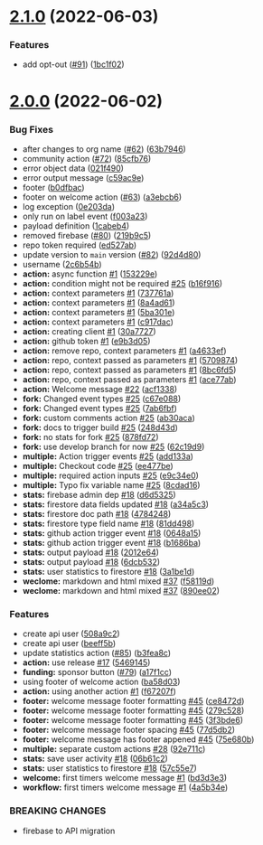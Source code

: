 # [2.1.0](https://github.com/EddieJaoudeCommunity/gh-action-community/compare/v2.0.0...v2.1.0) (2022-06-03)


### Features

* add opt-out ([#91](https://github.com/EddieJaoudeCommunity/gh-action-community/issues/91)) ([1bc1f02](https://github.com/EddieJaoudeCommunity/gh-action-community/commit/1bc1f02b15a1e530ea9ba414892d52a4ba65bc23))



# [2.0.0](https://github.com/EddieJaoudeCommunity/gh-action-community/compare/bd3d3e3efb6ab4f18bbf5c7e7152deb4392e0441...v2.0.0) (2022-06-02)


### Bug Fixes

* after changes to org name ([#62](https://github.com/EddieJaoudeCommunity/gh-action-community/issues/62)) ([63b7946](https://github.com/EddieJaoudeCommunity/gh-action-community/commit/63b7946f848fdab491ec9baffffe515dfa1824e2))
* community action ([#72](https://github.com/EddieJaoudeCommunity/gh-action-community/issues/72)) ([85cfb76](https://github.com/EddieJaoudeCommunity/gh-action-community/commit/85cfb76b8ddcdb079c5ddb9c2edeb6b61173ac8e))
* error object data ([021f490](https://github.com/EddieJaoudeCommunity/gh-action-community/commit/021f490db61a203bb961033b431a8d90fbeee1d4))
* error output message ([c59ac9e](https://github.com/EddieJaoudeCommunity/gh-action-community/commit/c59ac9ef6691ed74b6e162dda56e3317ff60c5fb))
* footer ([b0dfbac](https://github.com/EddieJaoudeCommunity/gh-action-community/commit/b0dfbac1c3b52846772089ef97c1d69f2123d992))
* footer on welcome action ([#63](https://github.com/EddieJaoudeCommunity/gh-action-community/issues/63)) ([a3ebcb6](https://github.com/EddieJaoudeCommunity/gh-action-community/commit/a3ebcb642298b9aa9615d44bc8ae2786245ae633))
* log exception ([0e203da](https://github.com/EddieJaoudeCommunity/gh-action-community/commit/0e203da76571dcff64e85c2b10a42187faae624b))
* only run on label event ([f003a23](https://github.com/EddieJaoudeCommunity/gh-action-community/commit/f003a23e89b0d69bd1e8df68fe4c34844b977263))
* payload definition ([1cabeb4](https://github.com/EddieJaoudeCommunity/gh-action-community/commit/1cabeb43415817532e09f56f4fa59f06f5543cb1))
* removed firebase ([#80](https://github.com/EddieJaoudeCommunity/gh-action-community/issues/80)) ([219b9c5](https://github.com/EddieJaoudeCommunity/gh-action-community/commit/219b9c5c2f6b7ba11b5ddeb27d8dda1881812fe7))
* repo token required ([ed527ab](https://github.com/EddieJaoudeCommunity/gh-action-community/commit/ed527ab1fade853d1b3b74c9b361faadfc77a4c0))
* update version to `main` version ([#82](https://github.com/EddieJaoudeCommunity/gh-action-community/issues/82)) ([92d4d80](https://github.com/EddieJaoudeCommunity/gh-action-community/commit/92d4d80e6e42b2dac72e7c4c5102dc8a47ab019b))
* username ([2c6b54b](https://github.com/EddieJaoudeCommunity/gh-action-community/commit/2c6b54bc969b4ce90c6c517a79eca3d5066d6fea))
* **action:** async function [#1](https://github.com/EddieJaoudeCommunity/gh-action-community/issues/1) ([153229e](https://github.com/EddieJaoudeCommunity/gh-action-community/commit/153229e11325ac6874822847445d00f4a39781f4))
* **action:** condition might not be required [#25](https://github.com/EddieJaoudeCommunity/gh-action-community/issues/25) ([b16f916](https://github.com/EddieJaoudeCommunity/gh-action-community/commit/b16f9166d64a6bd01502a30e4a995d383dd34980))
* **action:** context parameters [#1](https://github.com/EddieJaoudeCommunity/gh-action-community/issues/1) ([737761a](https://github.com/EddieJaoudeCommunity/gh-action-community/commit/737761afe6c26f9f20cfd9cbce5d64472ad9a1c4))
* **action:** context parameters [#1](https://github.com/EddieJaoudeCommunity/gh-action-community/issues/1) ([8a4ad61](https://github.com/EddieJaoudeCommunity/gh-action-community/commit/8a4ad61145716db76dc88d87ebeac2e3bc50644b))
* **action:** context parameters [#1](https://github.com/EddieJaoudeCommunity/gh-action-community/issues/1) ([5ba301e](https://github.com/EddieJaoudeCommunity/gh-action-community/commit/5ba301ec5c7d88c7d8aa892e63ae38c5e8826d79))
* **action:** context parameters [#1](https://github.com/EddieJaoudeCommunity/gh-action-community/issues/1) ([c917dac](https://github.com/EddieJaoudeCommunity/gh-action-community/commit/c917dac07cab67ceda21a66d281c238951832d2c))
* **action:** creating client [#1](https://github.com/EddieJaoudeCommunity/gh-action-community/issues/1) ([30a7727](https://github.com/EddieJaoudeCommunity/gh-action-community/commit/30a7727d515d4812b3d500bc7e62e15dba06e13b))
* **action:** github token [#1](https://github.com/EddieJaoudeCommunity/gh-action-community/issues/1) ([e9b3d05](https://github.com/EddieJaoudeCommunity/gh-action-community/commit/e9b3d05609f6dbe7546515de02613b9a7e6f8470))
* **action:** remove repo, context parameters [#1](https://github.com/EddieJaoudeCommunity/gh-action-community/issues/1) ([a4633ef](https://github.com/EddieJaoudeCommunity/gh-action-community/commit/a4633efcd4330307371369320c9c4c8bf7c0599a))
* **action:** repo, context passed as parameters [#1](https://github.com/EddieJaoudeCommunity/gh-action-community/issues/1) ([5709874](https://github.com/EddieJaoudeCommunity/gh-action-community/commit/570987464ae993a454d29f9c35b3adad4fd7b57f))
* **action:** repo, context passed as parameters [#1](https://github.com/EddieJaoudeCommunity/gh-action-community/issues/1) ([8bc6fd5](https://github.com/EddieJaoudeCommunity/gh-action-community/commit/8bc6fd5774bd4917122b9b3ac73c6232c410be13))
* **action:** repo, context passed as parameters [#1](https://github.com/EddieJaoudeCommunity/gh-action-community/issues/1) ([ace77ab](https://github.com/EddieJaoudeCommunity/gh-action-community/commit/ace77abf553fc140fc4a2938f824e797ce681013))
* **action:** Welcome message [#22](https://github.com/EddieJaoudeCommunity/gh-action-community/issues/22) ([acf1338](https://github.com/EddieJaoudeCommunity/gh-action-community/commit/acf1338719f011ce54327d21e8e385e13f8b4549))
* **fork:** Changed event types [#25](https://github.com/EddieJaoudeCommunity/gh-action-community/issues/25) ([c67e088](https://github.com/EddieJaoudeCommunity/gh-action-community/commit/c67e08809623119b37eceb0ae72a27062c39d9c7))
* **fork:** Changed event types [#25](https://github.com/EddieJaoudeCommunity/gh-action-community/issues/25) ([7ab6fbf](https://github.com/EddieJaoudeCommunity/gh-action-community/commit/7ab6fbf890b5b35b10598bec7a8402f386d156a7))
* **fork:** custom comments action [#25](https://github.com/EddieJaoudeCommunity/gh-action-community/issues/25) ([ab30aca](https://github.com/EddieJaoudeCommunity/gh-action-community/commit/ab30aca763dc089291bfcb0ba312a7453c8e319e))
* **fork:** docs to trigger build [#25](https://github.com/EddieJaoudeCommunity/gh-action-community/issues/25) ([248d43d](https://github.com/EddieJaoudeCommunity/gh-action-community/commit/248d43d1192ddae5926d47992a88ecf0a228f0d2))
* **fork:** no stats for fork [#25](https://github.com/EddieJaoudeCommunity/gh-action-community/issues/25) ([878fd72](https://github.com/EddieJaoudeCommunity/gh-action-community/commit/878fd72eba9ca63d2b3e91b08c20e8da7f769db3))
* **fork:** use develop branch for now [#25](https://github.com/EddieJaoudeCommunity/gh-action-community/issues/25) ([62c19d9](https://github.com/EddieJaoudeCommunity/gh-action-community/commit/62c19d931f21174c19b334ea7b9880a543ff1197))
* **multiple:** Action trigger events [#25](https://github.com/EddieJaoudeCommunity/gh-action-community/issues/25) ([add133a](https://github.com/EddieJaoudeCommunity/gh-action-community/commit/add133a3a0fd0242416da2b828ee453f802115d6))
* **multiple:** Checkout code [#25](https://github.com/EddieJaoudeCommunity/gh-action-community/issues/25) ([ee477be](https://github.com/EddieJaoudeCommunity/gh-action-community/commit/ee477bef6d1348f3b35b90d911536813b73c81bc))
* **multiple:** required action inputs [#25](https://github.com/EddieJaoudeCommunity/gh-action-community/issues/25) ([e9c34e0](https://github.com/EddieJaoudeCommunity/gh-action-community/commit/e9c34e0be25f6d2bde8f9413015b49de029894c1))
* **multiple:** Typo fix variable name [#25](https://github.com/EddieJaoudeCommunity/gh-action-community/issues/25) ([8cdad16](https://github.com/EddieJaoudeCommunity/gh-action-community/commit/8cdad166dbdc98852bec0a3c4df4186e5f6a0b01))
* **stats:** firebase admin dep [#18](https://github.com/EddieJaoudeCommunity/gh-action-community/issues/18) ([d6d5325](https://github.com/EddieJaoudeCommunity/gh-action-community/commit/d6d532545b6c0219b86077b8612f8df58f6695c5))
* **stats:** firestore data fields updated [#18](https://github.com/EddieJaoudeCommunity/gh-action-community/issues/18) ([a34a5c3](https://github.com/EddieJaoudeCommunity/gh-action-community/commit/a34a5c3b503ca69e2edaadb91b8822113b29f9ed))
* **stats:** firestore doc path [#18](https://github.com/EddieJaoudeCommunity/gh-action-community/issues/18) ([4784248](https://github.com/EddieJaoudeCommunity/gh-action-community/commit/4784248bf26e6538ff77167471bb1abc67fa03d3))
* **stats:** firestore type field name [#18](https://github.com/EddieJaoudeCommunity/gh-action-community/issues/18) ([81dd498](https://github.com/EddieJaoudeCommunity/gh-action-community/commit/81dd4989a1715f421db680b550c0843f29f8629b))
* **stats:** github action trigger event [#18](https://github.com/EddieJaoudeCommunity/gh-action-community/issues/18) ([0648a15](https://github.com/EddieJaoudeCommunity/gh-action-community/commit/0648a154d2b6a0672040c6e6f7e4b63ae8f42474))
* **stats:** github action trigger event [#18](https://github.com/EddieJaoudeCommunity/gh-action-community/issues/18) ([b1686ba](https://github.com/EddieJaoudeCommunity/gh-action-community/commit/b1686ba580d9381f7697e9982ea9b556c1e645c4))
* **stats:** output payload [#18](https://github.com/EddieJaoudeCommunity/gh-action-community/issues/18) ([2012e64](https://github.com/EddieJaoudeCommunity/gh-action-community/commit/2012e640e3990f5f352078a0efa72023814ef3f9))
* **stats:** output payload [#18](https://github.com/EddieJaoudeCommunity/gh-action-community/issues/18) ([6dcb532](https://github.com/EddieJaoudeCommunity/gh-action-community/commit/6dcb532ac1aa8e90d3e97b5e5ccc922617c258dc))
* **stats:** user statistics to firestore [#18](https://github.com/EddieJaoudeCommunity/gh-action-community/issues/18) ([3a1be1d](https://github.com/EddieJaoudeCommunity/gh-action-community/commit/3a1be1dc2d3a737e477851eabf31b5994a14af3d))
* **weclome:** markdown and html mixed [#37](https://github.com/EddieJaoudeCommunity/gh-action-community/issues/37) ([f58119d](https://github.com/EddieJaoudeCommunity/gh-action-community/commit/f58119dee4f2b611b477c2cda6cd3ff71e3da497))
* **weclome:** markdown and html mixed [#37](https://github.com/EddieJaoudeCommunity/gh-action-community/issues/37) ([890ee02](https://github.com/EddieJaoudeCommunity/gh-action-community/commit/890ee02c4d9e819cad63dc209fd4d0e3f4efa931))


### Features

* create api user ([508a9c2](https://github.com/EddieJaoudeCommunity/gh-action-community/commit/508a9c2c850145dda11d6fc8b66ca35fe4472bee))
* create api user ([beeff5b](https://github.com/EddieJaoudeCommunity/gh-action-community/commit/beeff5b934f605a7aeef6018cd0461a5ca365da3))
* update statistics action ([#85](https://github.com/EddieJaoudeCommunity/gh-action-community/issues/85)) ([b3fea8c](https://github.com/EddieJaoudeCommunity/gh-action-community/commit/b3fea8c4f62f59b7f177b18c2153e52fbdfaf3e7))
* **action:** use release [#17](https://github.com/EddieJaoudeCommunity/gh-action-community/issues/17) ([5469145](https://github.com/EddieJaoudeCommunity/gh-action-community/commit/5469145ce213bd56ac451b6c809b1b07fa79c5fc))
* **funding:** sponsor button ([#79](https://github.com/EddieJaoudeCommunity/gh-action-community/issues/79)) ([a17f1cc](https://github.com/EddieJaoudeCommunity/gh-action-community/commit/a17f1cccc80e07348dee8b1902e3ee96024630db))
* using footer of welcome action ([ba58d03](https://github.com/EddieJaoudeCommunity/gh-action-community/commit/ba58d0307a4c721be3e7bc5d8be7e46723c47e8b))
* **action:** using another action [#1](https://github.com/EddieJaoudeCommunity/gh-action-community/issues/1) ([f67207f](https://github.com/EddieJaoudeCommunity/gh-action-community/commit/f67207f6c1262406a4abe26ba0e9ec121e994acb))
* **footer:** welcome message footer formatting [#45](https://github.com/EddieJaoudeCommunity/gh-action-community/issues/45) ([ce8472d](https://github.com/EddieJaoudeCommunity/gh-action-community/commit/ce8472da914534839adae6628f75b5b8d2aa1451))
* **footer:** welcome message footer formatting [#45](https://github.com/EddieJaoudeCommunity/gh-action-community/issues/45) ([279c528](https://github.com/EddieJaoudeCommunity/gh-action-community/commit/279c528770e68ec425ff30e0437651869290fd52))
* **footer:** welcome message footer formatting [#45](https://github.com/EddieJaoudeCommunity/gh-action-community/issues/45) ([3f3bde6](https://github.com/EddieJaoudeCommunity/gh-action-community/commit/3f3bde6fbf6d69ca4d6d0168016ed56a82ee8641))
* **footer:** welcome message footer spacing [#45](https://github.com/EddieJaoudeCommunity/gh-action-community/issues/45) ([77d5db2](https://github.com/EddieJaoudeCommunity/gh-action-community/commit/77d5db2e77f7b1ac319399358410d8667356f84f))
* **footer:** welcome message has footer appened [#45](https://github.com/EddieJaoudeCommunity/gh-action-community/issues/45) ([75e680b](https://github.com/EddieJaoudeCommunity/gh-action-community/commit/75e680bec751b504f60e3aec2ff4d64a3be1c3b2))
* **multiple:** separate custom actions [#28](https://github.com/EddieJaoudeCommunity/gh-action-community/issues/28) ([92e711c](https://github.com/EddieJaoudeCommunity/gh-action-community/commit/92e711c68fcf2722697561fc0b94c0dd2f7f298c))
* **stats:** save user activity [#18](https://github.com/EddieJaoudeCommunity/gh-action-community/issues/18) ([06b61c2](https://github.com/EddieJaoudeCommunity/gh-action-community/commit/06b61c2d80f2df2de148fbce133d774ad2c6319e))
* **stats:** user statistics to firestore [#18](https://github.com/EddieJaoudeCommunity/gh-action-community/issues/18) ([57c55e7](https://github.com/EddieJaoudeCommunity/gh-action-community/commit/57c55e735427920094b671bcd54c6e27605dc254))
* **welcome:** first timers welcome message [#1](https://github.com/EddieJaoudeCommunity/gh-action-community/issues/1) ([bd3d3e3](https://github.com/EddieJaoudeCommunity/gh-action-community/commit/bd3d3e3efb6ab4f18bbf5c7e7152deb4392e0441))
* **workflow:** first timers welcome message [#1](https://github.com/EddieJaoudeCommunity/gh-action-community/issues/1) ([4a5b34e](https://github.com/EddieJaoudeCommunity/gh-action-community/commit/4a5b34ea32f62165967291f1c72d4b087ed05883))


### BREAKING CHANGES

* firebase to API migration



